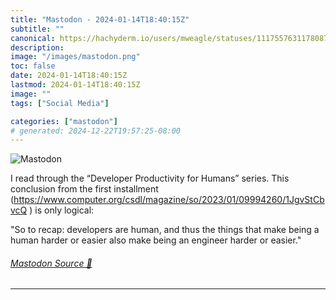 ```yaml
---
title: "Mastodon - 2024-01-14T18:40:15Z"
subtitle: ""
canonical: https://hachyderm.io/users/mweagle/statuses/111755763117808752
description:
image: "/images/mastodon.png"
toc: false
date: 2024-01-14T18:40:15Z
lastmod: 2024-01-14T18:40:15Z
image: ""
tags: ["Social Media"]

categories: ["mastodon"]
# generated: 2024-12-22T19:57:25-08:00
---
```

![Mastodon](/images/mastodon.png)

<p>I read through the “Developer Productivity for Humans” series. This conclusion from the first installment (<a href="https://www.computer.org/csdl/magazine/so/2023/01/09994260/1JgvStCbvcQ" target="_blank" rel="nofollow noopener noreferrer" translate="no"><span class="invisible">https://www.</span><span class="ellipsis">computer.org/csdl/magazine/so/</span><span class="invisible">2023/01/09994260/1JgvStCbvcQ</span></a> ) is only logical:</p><p>&quot;So to recap: developers are human, and thus the things that make being a human harder or easier also make being an engineer harder or easier.&quot;</p>


###### [Mastodon Source 🐘](https://hachyderm.io/@mweagle/111755763117808752)

___
